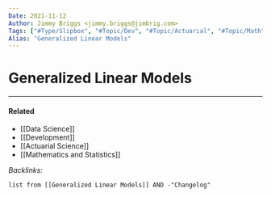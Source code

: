 ```yaml
---
Date: 2021-11-12
Author: Jimmy Briggs <jimmy.briggs@jimbrig.com>
Tags: ["#Type/Slipbox", "#Topic/Dev", "#Topic/Actuarial", "#Topic/Math", "#Topic/DataScience"]
Alias: "Generalized Linear Models"
---
```


# Generalized Linear Models

***

#### Related

- [[Data Science]]
- [[Development]]
- [[Actuarial Science]]
- [[Mathematics and Statistics]]

*Backlinks:*

```dataview
list from [[Generalized Linear Models]] AND -"Changelog"
```